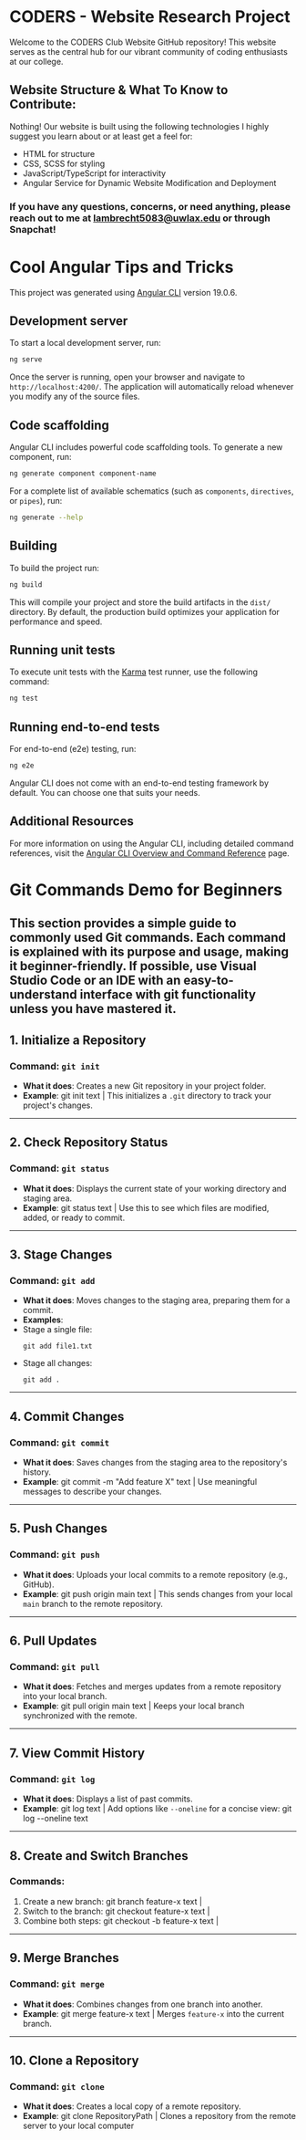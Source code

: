 # CODERS - Website Research Project

Welcome to the CODERS Club Website GitHub repository! This website serves as the central hub for our vibrant community of coding enthusiasts at our college.

## Website Structure & What To Know to Contribute:

Nothing! Our website is built using the following technologies
I highly suggest you learn about or at least get a feel for:

- HTML for structure
- CSS, SCSS for styling
- JavaScript/TypeScript for interactivity
- Angular Service for Dynamic Website Modification and Deployment

### If you have any questions, concerns, or need anything, please reach out to me at lambrecht5083@uwlax.edu or through Snapchat!

# Cool Angular Tips and Tricks

This project was generated using [Angular CLI](https://github.com/angular/angular-cli) version 19.0.6.

## Development server

To start a local development server, run:

```bash
ng serve
```

Once the server is running, open your browser and navigate to `http://localhost:4200/`. The application will automatically reload whenever you modify any of the source files.

## Code scaffolding

Angular CLI includes powerful code scaffolding tools. To generate a new component, run:

```bash
ng generate component component-name
```

For a complete list of available schematics (such as `components`, `directives`, or `pipes`), run:

```bash
ng generate --help
```

## Building

To build the project run:

```bash
ng build
```

This will compile your project and store the build artifacts in the `dist/` directory. By default, the production build optimizes your application for performance and speed.

## Running unit tests

To execute unit tests with the [Karma](https://karma-runner.github.io) test runner, use the following command:

```bash
ng test
```

## Running end-to-end tests

For end-to-end (e2e) testing, run:

```bash
ng e2e
```

Angular CLI does not come with an end-to-end testing framework by default. You can choose one that suits your needs.

## Additional Resources

For more information on using the Angular CLI, including detailed command references, visit the [Angular CLI Overview and Command Reference](https://angular.dev/tools/cli) page.



# Git Commands Demo for Beginners

This section provides a simple guide to commonly used Git commands. Each command is explained with its purpose and usage, making it beginner-friendly.
If possible, use Visual Studio Code or an IDE with an easy-to-understand interface with git functionality unless you have mastered it.
---

## **1. Initialize a Repository**
### Command: `git init`
- **What it does**: Creates a new Git repository in your project folder.
- **Example**:
git init
text |
This initializes a `.git` directory to track your project's changes.

---

## **2. Check Repository Status**
### Command: `git status`
- **What it does**: Displays the current state of your working directory and staging area.
- **Example**:
git status
text |
Use this to see which files are modified, added, or ready to commit.

---

## **3. Stage Changes**
### Command: `git add`
- **What it does**: Moves changes to the staging area, preparing them for a commit.
- **Examples**:
- Stage a single file:
  ```
  git add file1.txt
  ```
- Stage all changes:
  ```
  git add .
  ```

---

## **4. Commit Changes**
### Command: `git commit`
- **What it does**: Saves changes from the staging area to the repository's history.
- **Example**:
git commit -m "Add feature X"
text | 
Use meaningful messages to describe your changes.

---

## **5. Push Changes**
### Command: `git push`
- **What it does**: Uploads your local commits to a remote repository (e.g., GitHub).
- **Example**:
git push origin main
text | 
This sends changes from your local `main` branch to the remote repository.

---

## **6. Pull Updates**
### Command: `git pull`
- **What it does**: Fetches and merges updates from a remote repository into your local branch.
- **Example**:
git pull origin main
text | 
Keeps your local branch synchronized with the remote.

---

## **7. View Commit History**
### Command: `git log`
- **What it does**: Displays a list of past commits.
- **Example**:
git log
text | 
Add options like `--oneline` for a concise view:
git log --oneline
text

---

## **8. Create and Switch Branches**
### Commands:
1. Create a new branch:
git branch feature-x
text | 
2. Switch to the branch:
git checkout feature-x
text | 
3. Combine both steps:
git checkout -b feature-x
text | 

---

## **9. Merge Branches**
### Command: `git merge`
- **What it does**: Combines changes from one branch into another.
- **Example**:
git merge feature-x
text | 
Merges `feature-x` into the current branch.

---

## **10. Clone a Repository**
### Command: `git clone`
- **What it does**: Creates a local copy of a remote repository.
- **Example**:
git clone
RepositoryPath |
Clones a repository from the remote server to your local computer


